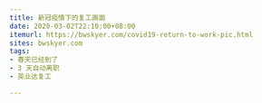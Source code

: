 ```yaml
---
title: 新冠疫情下的复工画面
date: 2020-03-02T22:10:00+08:00
itemurl: https://bwskyer.com/covid19-return-to-work-pic.html
sites: bwskyer.com
tags:
- 春天已经到了
- 3 天自动离职
- 英业达复工

---
```

